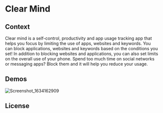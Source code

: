 # Clear Mind

## Context

Clear mind is a self-control, productivity and app usage tracking app that helps you focus by limiting the use of apps, websites and keywords.  You can block applications, websites and keywords based on the conditions you set! In addition to blocking websites and applications, you can also set limits on the overall use of your phone.
Spend too much time on social networks or messaging apps? Block them and it will help you reduce your usage.

## Demos

![Screenshot_1634162909](https://user-images.githubusercontent.com/56652335/153889151-49364bc3-ed28-449c-9794-73db0d371d5b.png)


## License
    

